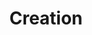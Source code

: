 ---
title: "Creation"

domain:
  grantedPower: |
    Cast conjuration (creation) spells at +2 caster level. (Those with access to both the Artifice and Creation domains cast conjuration (creation) spells at +3 caster level.)
  spells: |
    1. {% spell_link create-water %}
    1. {% spell_link minor-image %}
    1. {% spell_link create-food-and-water %}
    1. {% spell_link minor-creation %}
    1. {% spell_link major-creation %}
    1. {% spell_link heroes-feast %}
    1. {% spell_link permanent-image %}
    1. {% spell_link true-creation %}
    1. {% spell_link genesis %}
---